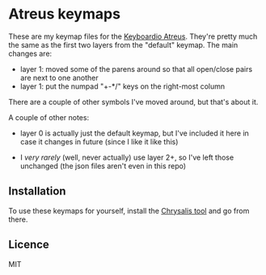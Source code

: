 # Atreus keymaps

These are my keymap files for the [Keyboardio
Atreus](https://shop.keyboard.io/collections/keyboardio-atreus/products/keyboardio-atreus).
They're pretty much the same as the first two layers from the "default"
keymap. The main changes are:

- layer 1: moved some of the parens around so that all open/close pairs are next to one another
- layer 1: put the numpad "+-*/" keys on the right-most column

There are a couple of other symbols I've moved around, but that's about it.

A couple of other notes:

- layer 0 is actually just the default keymap, but I've included it here in case
  it changes in future (since I like it like this)

- I *very rarely* (well, never actually) use layer 2+, so I've left those
  unchanged (the json files aren't even in this repo)

## Installation

To use these keymaps for yourself, install the [Chrysalis
tool](https://github.com/keyboardio/Chrysalis) and go from there.

## Licence

MIT
